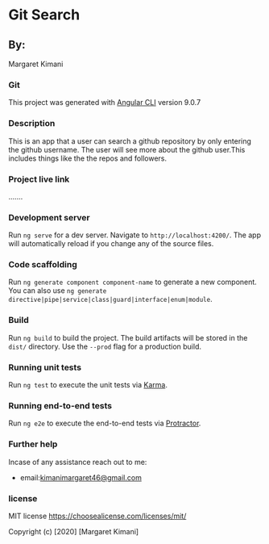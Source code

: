 # Git Search
## By:
Margaret Kimani

### Git

This project was generated with [Angular CLI](https://github.com/angular/angular-cli) version 9.0.7

### Description

This is an app that a user can search a github repository by only entering the github username.
The user will see more about the github user.This includes things like the the repos and followers.

### Project live link

.......

### Development server

Run `ng serve` for a dev server. Navigate to `http://localhost:4200/`. The app will automatically reload if you change any of the source files.

### Code scaffolding

Run `ng generate component component-name` to generate a new component. You can also use `ng generate directive|pipe|service|class|guard|interface|enum|module`.

### Build

Run `ng build` to build the project. The build artifacts will be stored in the `dist/` directory. Use the `--prod` flag for a production build.

### Running unit tests

Run `ng test` to execute the unit tests via [Karma](https://karma-runner.github.io).

### Running end-to-end tests

Run `ng e2e` to execute the end-to-end tests via [Protractor](http://www.protractortest.org/).

### Further help

Incase of any assistance reach out to me:

+ email:kimanimargaret46@gmail.com

### license

MIT license
https://choosealicense.com/licenses/mit/


Copyright (c) [2020] [Margaret Kimani]